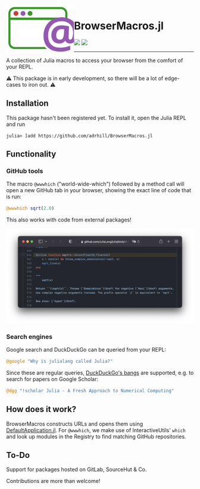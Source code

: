 <img align="left" src="https://github.com/adrhill/BrowserMacros.jl/blob/gh-pages/assets/logo.svg" height="130">

# BrowserMacros.jl

[![][ci-im]][ci] [![][cov-im]][cov]

---
A collection of Julia macros to access your browser from the comfort of your REPL.  

⚠️ This package is in early development, so there will be a lot of edge-cases to iron out. ⚠️

## Installation 
This package hasn't been registered yet.
To install it, open the Julia REPL and run 
```julia-repl
julia> ]add https://github.com/adrhill/BrowserMacros.jl
```

## Functionality
### GitHub tools
The macro `@wwwhich` ("world-wide-which") followed by a method call will open a new GitHub tab in your browser, showing the exact line of code that is run:
```julia
@wwwhich sqrt(2.0) 
```

This also works with code from external packages!

![](https://github.com/adrhill/BrowserMacros.jl/blob/gh-pages/assets/wwwhich.png)

<!-- GitHub's git blame view can be opened in the same fashion:
```julia
@blame exp(5) 
``` 
-->

### Search engines
Google search and DuckDuckGo can be queried from your REPL:
```julia
@google "Why is julialang called Julia?"  
```

Since these are regular queries, [DuckDuckGo's bangs](https://duckduckgo.com/bang) are supported, e.g. to search for papers on Google Scholar: 
```julia
@dgg "!scholar Julia - A Fresh Approach to Numerical Computing"                     
```

## How does it work?
BrowserMacros constructs URLs and opens them using [DefaultApplication.jl](https://github.com/tpapp/DefaultApplication.jl). 
For `@wwwhich`, we make use of InteractiveUtils' `which` and look up modules in the Registry to find matching GitHub repositories.

## To-Do
Support for packages hosted on GitLab, SourceHut & Co.

Contributions are more than welcome!

[ci-im]: https://github.com/adrhill/BrowserMacros.jl/actions/workflows/CI.yml/badge.svg?branch=main
[ci]: https://github.com/adrhill/BrowserMacros.jl/actions/workflows/CI.yml?query=branch%3Amain

[cov-im]: https://codecov.io/gh/adrhill/BrowserMacros.jl/branch/main/graph/badge.svg
[cov]: https://codecov.io/gh/adrhill/BrowserMacros.jl